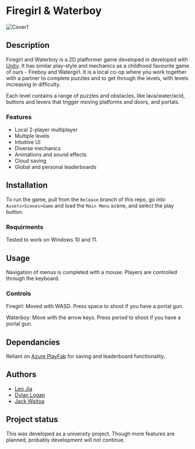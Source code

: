 # Firegirl & Waterboy

![Cover1](https://github.com/leo-r-jia/Firegirl-and-Waterboy/assets/105583042/0c98c3e3-f2c2-4bf5-a472-08abf5f9bf7f)

## Description
Firegirl and Waterboy is a 2D platformer game developed in developed with [Unity](https://unity.com/). It has similar play-style and mechanics as a childhood favourite game of ours - Fireboy and Watergirl. It is a local co-op where you work together with a partner to complete puzzles and to get through the levels, with levels increasing in difficulty.

Each level contains a range of puzzles and obstacles, like lava/water/acid, buttons and levers that trigger moving platforms and doors, and portals.

### Features
- Local 2-player multiplayer
- Multiple levels
- Intuitive UI
- Diverse mechanics
- Animations and sound effects
- Cloud saving
- Global and personal leaderboards

## Installation
To run the game, pull from the ```Release``` branch of this repo, go into ```Assets>Scenes>Game``` and load the ```Main Menu``` scene, and select the play button.

### Requirments
Tested to work on Windows 10 and 11.

## Usage
Navigation of menus is completed with a mouse. Players are controlled through the keyboard.

### Controls
Firegirl:
Moved with WASD. Press space to shoot if you have a portal gun.

Waterboy: Move with the arrow keys. Press period to shoot if you have a portal gun.

## Dependancies
Reliant on [Azure PlayFab](https://playfab.com/) for saving and leaderboard functionality.

## Authors
- [Leo Jia](https://github.com/leo-r-jia)
- [Dylan Logan](https://github.com/dLogan807)
- [Jack Waitoa](https://github.com/jWaitoa)

## Project status
This was developed as a university project. Though more features are planned, probably development will not continue.

